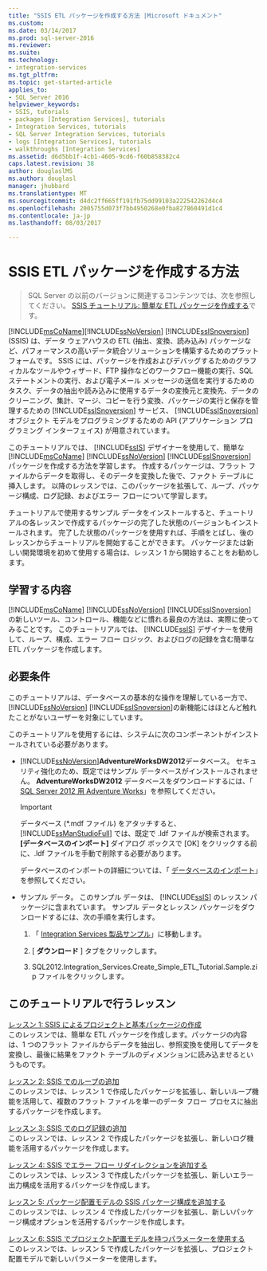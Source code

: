 ```yaml
---
title: "SSIS ETL パッケージを作成する方法 |Microsoft ドキュメント"
ms.custom: 
ms.date: 03/14/2017
ms.prod: sql-server-2016
ms.reviewer: 
ms.suite: 
ms.technology:
- integration-services
ms.tgt_pltfrm: 
ms.topic: get-started-article
applies_to:
- SQL Server 2016
helpviewer_keywords:
- SSIS, tutorials
- packages [Integration Services], tutorials
- Integration Services, tutorials
- SQL Server Integration Services, tutorials
- logs [Integration Services], tutorials
- walkthroughs [Integration Services]
ms.assetid: d6d5bb1f-4cb1-4605-9cd6-f60b858382c4
caps.latest.revision: 38
author: douglaslMS
ms.author: douglasl
manager: jhubbard
ms.translationtype: MT
ms.sourcegitcommit: d4dc2ff665ff191fb75dd99103a222542262d4c4
ms.openlocfilehash: 2005755d073f7bb4950268e0fba827860491d1c4
ms.contentlocale: ja-jp
ms.lasthandoff: 08/03/2017

---
```

# <a name="ssis-how-to-create-an-etl-package"></a>SSIS ETL パッケージを作成する方法

 > SQL Server の以前のバージョンに関連するコンテンツでは、次を参照してください。 [SSIS チュートリアル: 簡単な ETL パッケージを作成する](https://msdn.microsoft.com/en-US/library/ms169917(SQL.120).aspx)です。

[!INCLUDE[msCoName](../includes/msconame-md.md)][!INCLUDE[ssNoVersion](../includes/ssnoversion-md.md)] [!INCLUDE[ssISnoversion](../includes/ssisnoversion-md.md)] (SSIS) は、データ ウェアハウスの ETL (抽出、変換、読み込み) パッケージなど、パフォーマンスの高いデータ統合ソリューションを構築するためのプラットフォームです。 SSIS には、パッケージを作成およびデバッグするためのグラフィカルなツールやウィザード、FTP 操作などのワークフロー機能の実行、SQL ステートメントの実行、および電子メール メッセージの送信を実行するためのタスク、データの抽出や読み込みに使用するデータの変換元と変換先、データのクリーニング、集計、マージ、コピーを行う変換、パッケージの実行と保存を管理するための [!INCLUDE[ssISnoversion](../includes/ssisnoversion-md.md)] サービス、 [!INCLUDE[ssISnoversion](../includes/ssisnoversion-md.md)] オブジェクト モデルをプログラミングするための API (アプリケーション プログラミング インターフェイス) が用意されています。  
  
このチュートリアルでは、 [!INCLUDE[ssIS](../includes/ssis-md.md)] デザイナーを使用して、簡単な [!INCLUDE[msCoName](../includes/msconame-md.md)] [!INCLUDE[ssNoVersion](../includes/ssnoversion-md.md)] [!INCLUDE[ssISnoversion](../includes/ssisnoversion-md.md)] パッケージを作成する方法を学習します。 作成するパッケージは、フラット ファイルからデータを取得し、そのデータを変換した後で、ファクト テーブルに挿入します。 以降のレッスンでは、このパッケージを拡張して、ループ、パッケージ構成、ログ記録、およびエラー フローについて学習します。  
  
チュートリアルで使用するサンプル データをインストールすると、チュートリアルの各レッスンで作成するパッケージの完了した状態のバージョンもインストールされます。 完了した状態のパッケージを使用すれば、手順をとばし、後のレッスンからチュートリアルを開始することができます。 パッケージまたは新しい開発環境を初めて使用する場合は、レッスン 1 から開始することをお勧めします。  
  
## <a name="what-you-will-learn"></a>学習する内容  
[!INCLUDE[msCoName](../includes/msconame-md.md)] [!INCLUDE[ssNoVersion](../includes/ssnoversion-md.md)] [!INCLUDE[ssISnoversion](../includes/ssisnoversion-md.md)] の新しいツール、コントロール、機能などに慣れる最良の方法は、実際に使ってみることです。 このチュートリアルでは、 [!INCLUDE[ssIS](../includes/ssis-md.md)] デザイナーを使用して、ループ、構成、エラー フロー ロジック、およびログの記録を含む簡単な ETL パッケージを作成します。  
  
## <a name="requirements"></a>必要条件  
このチュートリアルは、データベースの基本的な操作を理解している一方で、 [!INCLUDE[ssNoVersion](../includes/ssnoversion-md.md)] [!INCLUDE[ssISnoversion](../includes/ssisnoversion-md.md)]の新機能にはほとんど触れたことがないユーザーを対象にしています。  
  
このチュートリアルを使用するには、システムに次のコンポーネントがインストールされている必要があります。  
  
-   [!INCLUDE[ssNoVersion](../includes/ssnoversion-md.md)]**AdventureWorksDW2012**データベース。 セキュリティ強化のため、既定ではサンプル データベースがインストールされません。 **AdventureWorksDW2012** データベースをダウンロードするには、「 [SQL Server 2012 用 Adventure Works](http://go.microsoft.com/fwlink/?LinkId=275026)」を参照してください。  
  
    > [!IMPORTANT]  
    > データベース (\*.mdf ファイル) をアタッチすると、 [!INCLUDE[ssManStudioFull](../includes/ssmanstudiofull-md.md)] では、既定で .ldf ファイルが検索されます。 **[データベースのインポート]** ダイアログ ボックスで [OK] をクリックする前に、.ldf ファイルを手動で削除する必要があります。  
    >   
    > データベースのインポートの詳細については、「 [データベースのインポート](../relational-databases/databases/attach-a-database.md)」を参照してください。  
  
-   サンプル データ。 このサンプル データは、 [!INCLUDE[ssIS](../includes/ssis-md.md)] のレッスン パッケージに含まれています。 サンプル データとレッスン パッケージをダウンロードするには、次の手順を実行します。  
  
    1.  「 [Integration Services 製品サンプル](http://go.microsoft.com/fwlink/?LinkId=275027)」に移動します。  
  
    2.  [ **ダウンロード** ] タブをクリックします。  
  
    3.  SQL2012.Integration_Services.Create_Simple_ETL_Tutorial.Sample.zip ファイルをクリックします。  
  
## <a name="lessons-in-this-tutorial"></a>このチュートリアルで行うレッスン  
[レッスン 1: SSIS によるプロジェクトと基本パッケージの作成](../integration-services/lesson-1-create-a-project-and-basic-package-with-ssis.md)  
このレッスンでは、簡単な ETL パッケージを作成します。パッケージの内容は、1 つのフラット ファイルからデータを抽出し、参照変換を使用してデータを変換し、最後に結果をファクト テーブルのディメンションに読み込ませるというものです。  
  
[レッスン 2: SSIS でのループの追加](../integration-services/lesson-2-adding-looping-with-ssis.md)  
このレッスンでは、レッスン 1 で作成したパッケージを拡張し、新しいループ機能を活用して、複数のフラット ファイルを単一のデータ フロー プロセスに抽出するパッケージを作成します。  
  
[レッスン 3: SSIS でのログ記録の追加](../integration-services/lesson-3-add-logging-with-ssis.md)  
このレッスンでは、レッスン 2 で作成したパッケージを拡張し、新しいログ機能を活用するパッケージを作成します。  
  
[レッスン 4: SSIS でエラー フロー リダイレクションを追加する](../integration-services/lesson-4-add-error-flow-redirection-with-ssis.md)  
このレッスンでは、レッスン 3 で作成したパッケージを拡張し、新しいエラー出力構成を活用するパッケージを作成します。  
  
[レッスン 5: パッケージ配置モデルの SSIS パッケージ構成を追加する](../integration-services/lesson-5-add-ssis-package-configurations-for-the-package-deployment-model.md)  
このレッスンでは、レッスン 4 で作成したパッケージを拡張し、新しいパッケージ構成オプションを活用するパッケージを作成します。  
  
[レッスン 6: SSIS でプロジェクト配置モデルを持つパラメーターを使用する](../integration-services/lesson-6-using-parameters-with-the-project-deployment-model-in-ssis.md)  
このレッスンでは、レッスン 5 で作成したパッケージを拡張し、プロジェクト配置モデルで新しいパラメーターを使用します。  
  
  
  

